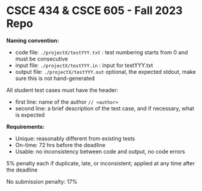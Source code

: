 # CSCE 434 &amp; CSCE 605 - Fall 2023 Repo

**Naming convention:**

* code file: `./projectX/testYYY.txt` : test numbering starts from 0 and must be consecutive
* input file: `./projectX/testYYY.in` : input for testYYY.txt
* output file: `./projectX/testYYY.out` optional, the expected stdout, make sure this is not hand-generated

All student test cases must have the header: 
* first line: name of the author `// <author>`
* second line: a brief description of the test case, and if necessary, what is expected


**Requirements:**
* Unique: reasonably different from existing tests
* On-time: 72 hrs before the deadline 
* Usable: no inconsistency between code and output, no code errors

5% penalty each if duplicate, late, or inconsistent; applied at any time after the deadline

No submission penalty: 17%
